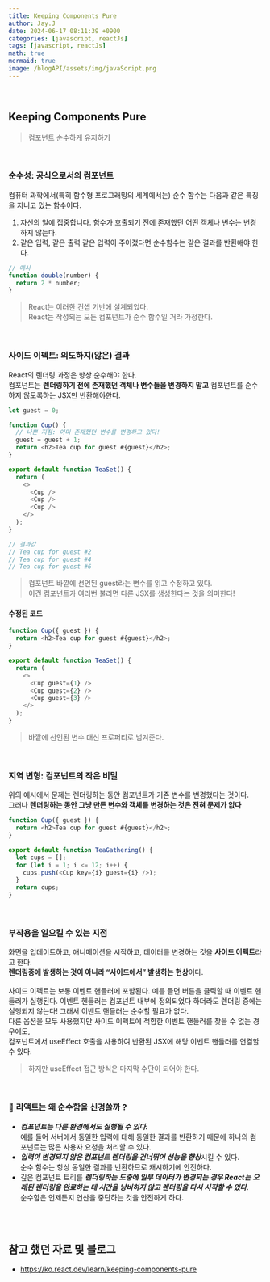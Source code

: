```yaml
---
title: Keeping Components Pure
author: Jay.J
date: 2024-06-17 08:11:39 +0900
categories: [javascript, reactJs]
tags: [javascript, reactJs]
math: true
mermaid: true
image: /blogAPI/assets/img/javaScript.png
---
```


<br>

## Keeping Components Pure
> 컴포넌트 순수하게 유지하기
<br>

### 순수성: 공식으로서의 컴포넌트
컴퓨터 과학에서(특히 함수형 프로그래밍의 세계에서는) 순수 함수는 다음과 같은 특징을 지니고 있는 함수이다.
1. 자신의 일에 집중합니다. 함수가 호출되기 전에 존재했던 어떤 객체나 변수는 변경하지 않는다.
2. 같은 입력, 같은 출력 같은 입력이 주어졌다면 순수함수는 같은 결과를 반환해야 한다.

```js
// 예시
function double(number) {
  return 2 * number;
}
```
> React는 이러한 컨셉 기반에 설계되었다.<br>
> React는 작성되는 모든 컴포넌트가 순수 함수일 거라 가정한다.
<br>

### 사이드 이펙트: 의도하지(않은) 결과 
React의 렌더링 과정은 항상 순수해야 한다.<br/>
컴포넌트는 <b>렌더링하기 전에 존재했던 객체나 변수들을 변경하지 말고</b> 컴포넌트를 순수하지 않도록하는 JSX만 반환해야한다.

```js
let guest = 0;

function Cup() {
  // 나쁜 지점: 이미 존재했던 변수를 변경하고 있다!
  guest = guest + 1;
  return <h2>Tea cup for guest #{guest}</h2>;
}

export default function TeaSet() {
  return (
    <>
      <Cup />
      <Cup />
      <Cup />
    </>
  );
}

// 결과값
// Tea cup for guest #2
// Tea cup for guest #4
// Tea cup for guest #6
```
> 컴포넌트 바깥에 선언된 guest라는 변수를 읽고 수정하고 있다.<br>
> 이건 컴포넌트가 여러번 불리면 다른 JSX를 생성한다는 것을 의미한다!

#### 수정된 코드
```js
function Cup({ guest }) {
  return <h2>Tea cup for guest #{guest}</h2>;
}

export default function TeaSet() {
  return (
    <>
      <Cup guest={1} />
      <Cup guest={2} />
      <Cup guest={3} />
    </>
  );
}
```
> 바깥에 선언된 변수 대신 프로퍼티로 넘겨준다.
<br>

### 지역 변형: 컴포넌트의 작은 비밀 
위의 예시에서 문제는 렌더링하는 동안 컴포넌트가 기존 변수를 변경했다는 것이다.<br>
그러나 <b>렌더링하는 동안 그냥 만든 변수와 객체를 변경하는 것은 전혀 문제가 없다</b>

```js
function Cup({ guest }) {
  return <h2>Tea cup for guest #{guest}</h2>;
}

export default function TeaGathering() {
  let cups = [];
  for (let i = 1; i <= 12; i++) {
    cups.push(<Cup key={i} guest={i} />);
  }
  return cups;
}

```
<br>

### 부작용을 일으킬 수 있는 지점
화면을 업데이트하고, 애니메이션을 시작하고, 데이터를 변경하는 것을 <b>사이드 이펙트</b>라고 한다.<br>
<b>렌더링중에 발생하는 것이 아니라 “사이드에서” 발생하는 현상</b>이다.<br>
<br>
사이드 이펙트는 보통 이벤트 핸들러에 포함된다.
예를 들면 버튼을 클릭할 때 이벤트 핸들러가 실행된다.
이벤트 헨들러는 컴포넌트 내부에 정의되었다 하더라도 렌더링 중에는 실행되지 않는다!
그래서 이벤트 핸들러는 순수할 필요가 없다.
<br>
다른 옵션을 모두 사용했지만 사이드 이펙트에 적합한 이벤트 핸들러를 찾을 수 없는 경우에도,<br>
컴포넌트에서 useEffect 호출을 사용하여 반환된 JSX에 해당 이벤트 핸들러를 연결할 수 있다.
> 하지만 useEffect 접근 방식은 마지막 수단이 되어야 한다.

<br>

### 📝 리액트는 왜 순수함을 신경쓸까 ?

- <b><i>컴포넌트는 다른 환경에서도 실행될 수 있다.</i></b><br>
 예를 들어 서버에서 동일한 입력에 대해 동일한 결과를 반환하기 때문에 하나의 컴포넌트는 많은 사용자 요청을 처리할 수 있다.
- <b><i>입력이 변경되지 않은 컴포넌트 렌더링을 건너뛰어 성능을 향상</i></b>시킬 수 있다.<br>
순수 함수는 항상 동일한 결과를 반환하므로 캐시하기에 안전하다.
- 깊은 컴포넌트 트리를 <b><i>렌더링하는 도중에 일부 데이터가 변경되는 경우 React는 오래된 렌더링을 완료하는 데 시간을 낭비하지 않고 렌더링을 다시 시작할 수 있다.</i></b><br>
순수함은 언제든지 연산을 중단하는 것을 안전하게 하다.

<br>
<br>

## 참고 했던 자료 및 블로그  
 - <a href="https://ko.react.dev/learn/keeping-components-pure" target="_blank">https://ko.react.dev/learn/keeping-components-pure</a>
 
